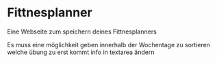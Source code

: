# Fittnesplanner
 Eine Webseite zum speichern deines Fittnesplanners

Es muss eine möglichkeit geben innerhalb der Wochentage zu sortieren welche übung zu erst kommt
info in textarea ändern